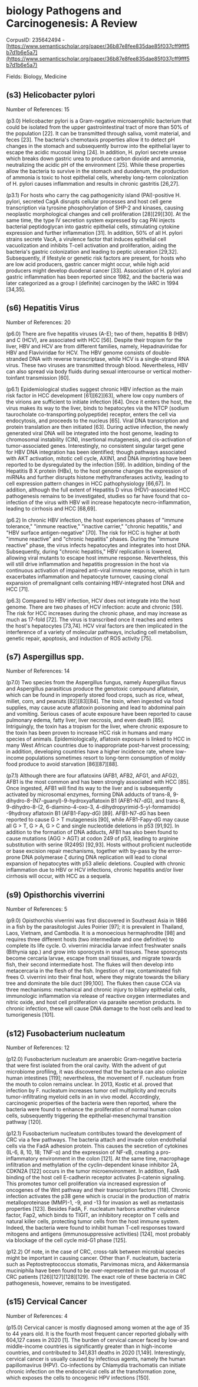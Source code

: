 # biology Pathogens and Carcinogenesis: A Review

CorpusID: 235642494 - [https://www.semanticscholar.org/paper/36b87e8fee835dae85f037cff9fff5b7d1b6e5a7](https://www.semanticscholar.org/paper/36b87e8fee835dae85f037cff9fff5b7d1b6e5a7)

Fields: Biology, Medicine

## (s3) Helicobacter pylori
Number of References: 15

(p3.0) Helicobacter pylori is a Gram-negative microaerophilic bacterium that could be isolated from the upper gastrointestinal tract of more than 50% of the population [22]. It can be transmitted through saliva, vomit material, and feces [23]. The bacteria's chemotaxis properties allow it to detect pH changes in the stomach and subsequently burrow into the epithelial layer to escape the acidic mucosal lining [24]. In addition, H. pylori secrete urease which breaks down gastric urea to produce carbon dioxide and ammonia, neutralizing the acidic pH of the environment [25]. While these properties allow the bacteria to survive in the stomach and duodenum, the production of ammonia is toxic to host epithelial cells, whereby long-term colonization of H. pylori causes inflammation and results in chronic gastritis [26,27].

(p3.1) For hosts who carry the cag pathogenicity island (PAI)-positive H. pylori, secreted CagA disrupts cellular processes and host cell gene transcription via tyrosine phosphorylation of SHP-2 and kinases, causing neoplastic morphological changes and cell proliferation [28][29][30]. At the same time, the type IV secretion system expressed by cag PAI injects bacterial peptidoglycan into gastric epithelial cells, stimulating cytokine expression and further inflammation [31]. In addition, 50% of all H. pylori strains secrete VacA, a virulence factor that induces epithelial cell vacuolization and inhibits T-cell activation and proliferation, aiding the bacteria's gastric colonization and leading to peptic ulceration [29,32]. Subsequently, if lifestyle or genetic risk factors are present, for hosts who are low acid producers, gastric cancer might occur, while high acid producers might develop duodenal cancer [33]. Association of H. pylori and gastric inflammation has been reported since 1982, and the bacteria was later categorized as a group I (definite) carcinogen by the IARC in 1994 [34,35].
## (s6) Hepatitis Virus
Number of References: 20

(p6.0) There are five hepatitis viruses (A-E); two of them, hepatitis B (HBV) and C (HCV), are associated with HCC [56]. Despite their tropism for the liver, HBV and HCV are from different families, namely, Hepadnaviridae for HBV and Flaviviridae for HCV. The HBV genome consists of double-stranded DNA with reverse transcriptase, while HCV is a single-strand RNA virus. These two viruses are transmitted through blood. Nevertheless, HBV can also spread via body fluids during sexual intercourse or vertical mother-toinfant transmission [60].

(p6.1) Epidemiological studies suggest chronic HBV infection as the main risk factor in HCC development [61][62][63], where low copy numbers of the virions are sufficient to initiate infection [64]. Once it enters the host, the virus makes its way to the liver, binds to hepatocytes via the NTCP (sodium taurocholate co-transporting polypeptide) receptor, enters the cell via endocytosis, and proceeds to the nucleus [65]. Viral DNA transcription and protein translation are then initiated [63]. During active infection, the newly generated viral DNA will be integrated into the host genome, leading to chromosomal instability (CIN), insertional mutagenesis, and cis-activation of tumor-associated genes. Interestingly, no consistent singular target gene for HBV DNA integration has been identified; though pathways associated with AKT activation, mitotic cell cycle, AXIN1, and DNA imprinting have been reported to be dysregulated by the infection [59]. In addition, binding of the Hepatitis B X protein (HBx), to the host genome changes the expression of miRNAs and further disrupts histone methyltransferases activity, leading to cell expression pattern changes in HCC pathophysiology [66,67]. In addition, although the full extent of Hepatitis D virus (HDV)-associated HCC pathogenesis remains to be investigated, studies so far have found that co-infection of the virus with HBV will increase hepatocyte necro-inflammation, leading to cirrhosis and HCC [68,69].

(p6.2) In chronic HBV infection, the host experiences phases of "immune tolerance," "immune reactive," "inactive carrier," "chronic hepatitis," and "HBV surface antigen-negative" [70]. The risk for HCC is higher at both "immune reactive" and "chronic hepatitis" phases. During the "immune reactive" phase, the virus infects hepatocytes and integrates into host DNA. Subsequently, during "chronic hepatitis," HBV replication is lowered, allowing viral mutants to escape host immune response. Nevertheless, this will still drive inflammation and hepatitis progression in the host via continuous activation of impaired anti-viral immune response, which in turn exacerbates inflammation and hepatocyte turnover, causing clonal expansion of premalignant cells containing HBV-integrated host DNA and HCC [71].

(p6.3) Compared to HBV infection, HCV does not integrate into the host genome. There are two phases of HCV infection: acute and chronic [59]. The risk for HCC increases during the chronic phase, and may increase as much as 17-fold [72]. The virus is transcribed once it reaches and enters the host's hepatocytes [73,74]. HCV viral factors are then implicated in the interference of a variety of molecular pathways, including cell metabolism, genetic repair, apoptosis, and induction of ROS activity [75].
## (s7) Aspergillus spp.
Number of References: 14

(p7.0) Two species from the Aspergillus fungus, namely Aspergillus flavus and Aspergillus parasiticus produce the genotoxic compound aflatoxin, which can be found in improperly stored food crops, such as rice, wheat, millet, corn, and peanuts [82][83][84]. The toxin, when ingested via food supplies, may cause acute aflatoxin poisoning and lead to abdominal pain and vomiting. Serious cases of acute exposure have been reported to cause pulmonary edema, fatty liver, liver necrosis, and even death [85]. Intriguingly, the toxin has a tropism for the liver, where chronic exposure to the toxin has been proven to increase HCC risk in humans and many species of animals. Epidemiologically, aflatoxin exposure is linked to HCC in many West African countries due to inappropriate post-harvest processing; in addition, developing countries have a higher incidence rate, where low-income populations sometimes resort to long-term consumption of moldy food produce to avoid starvation [86][87][88].

(p7.1) Although there are four aflatoxins (AFB1, AFB2, AFG1, and AFG2), AFB1 is the most common and has been strongly associated with HCC [85]. Once ingested, AFB1 will find its way to the liver and is subsequently activated by microsomal enzymes, forming DNA adducts of trans-8, 9-dihydro-8-(N7-guanyl)-9-hydroxyaflatoxin B1 (AFB1-N7-dG), and trans-8, 9-dihydro-8-(2, 6-diamino-4-oxo-3, 4-dihydropyrimid-5-yl-formamido) -9hydroxy aflatoxin B1 (AFB1-Fapy-dG) [89]. AFB1-N7-dG has been reported to cause G > T mutagenesis [90], while AFB1-Fapy-dG may cause all G > T, G > A, G > C and single nucleotide deletions in p53 [91,92]. In addition to the formation of DNA adducts, AFB1 has also been found to cause mutations (AGG > AGT) at codon 249 of p53, leading to arginine substitution with serine (R249S) [92,93]. Hosts without proficient nucleotide or base excision repair mechanisms, together with by-pass by the error-prone DNA polymerase ζ during DNA replication will lead to clonal expansion of hepatocytes with p53 allelic deletions. Coupled with chronic inflammation due to HBV or HCV infections, chronic hepatitis and/or liver cirrhosis will occur, with HCC as a sequela.
## (s9) Opisthorchis viverrini
Number of References: 5

(p9.0) Opisthorchis viverrini was first discovered in Southeast Asia in 1886 in a fish by the parasitologist Jules Poirier [97]; it is prevalent in Thailand, Laos, Vietnam, and Cambodia. It is a monoecious hermaphrodite [98] and requires three different hosts (two intermediate and one definitive) to complete its life cycle. O. viverrini miracidia larvae infect freshwater snails (Bithynia spp.) and grow into sporocysts in snail tissues. These sporocysts become cercaria larvae, escape from snail tissues, and migrate towards fish, their second intermediate host. The flukes will then develop into metacercaria in the flesh of the fish. Ingestion of raw, contaminated fish frees O. viverrini into their final host, where they migrate towards the biliary tree and dominate the bile duct [99,100]. The flukes then cause CCA via three mechanisms: mechanical and chronic injury to biliary epithelial cells, immunologic inflammation via release of reactive oxygen intermediates and nitric oxide, and host cell proliferation via parasite secretion products. In chronic infection, these will cause DNA damage to the host cells and lead to tumorigenesis [101].
## (s12) Fusobacterium nucleatum
Number of References: 12

(p12.0) Fusobacterium nucleatum are anaerobic Gram-negative bacteria that were first isolated from the oral cavity. With the advent of gut microbiome profiling, it was discovered that the bacteria can also colonize human intestines [119]; nevertheless, the movement of F. nucleatum from the mouth to colon remains unclear. In 2013, Kostic et al. proved that infection by F. nucleatum increases tumor cell multiplicity and recruits tumor-infiltrating myeloid cells in an in vivo model. Accordingly, carcinogenic properties of the bacteria were then reported, where the bacteria were found to enhance the proliferation of normal human colon cells, subsequently triggering the epithelial-mesenchymal transition pathway [120].

(p12.1) Fusobacterium nucleatum contributes toward the development of CRC via a few pathways. The bacteria attach and invade colon endothelial cells via the FadA adhesion protein. This causes the secretion of cytokines (IL-6, 8, 10, 18; TNF-α) and the expression of NF-κB, creating a pro-inflammatory environment in the colon [121]. At the same time, macrophage infiltration and methylation of the cyclin-dependent kinase inhibitor 2A, CDKN2A [122] occurs in the tumor microenvironment. In addition, FadA binding of the host cell E-cadherin receptor activates β-catenin signaling. This promotes tumor cell proliferation via increased expression of oncogenes of the Wnt pathway and their transcription factors [118]. Chronic infection activates the p38 gene which is crucial in the production of matrix metalloproteinase (MMP)-1, -9, and -13 for invasion as well as metastasis properties [123]. Besides FadA, F. nucleatum harbors another virulence factor, Fap2, which binds to TIGIT, an inhibitory receptor on T cells and natural killer cells, protecting tumor cells from the host immune system. Indeed, the bacteria were found to inhibit human T-cell responses toward mitogens and antigens (immunosuppressive activities) [124], most probably via blockage of the cell cycle mid-G1 phase [125].

(p12.2) Of note, in the case of CRC, cross-talk between microbial species might be important in causing cancer. Other than F. nucleatum, bacteria such as Peptostreptococcus stomatis, Parvimonas micra, and Akkermansia muciniphila have been found to be over-represented in the gut mucosa of CRC patients [126][127][128][129]. The exact role of these bacteria in CRC pathogenesis, however, remains to be investigated.
## (s15) Cervical Cancer
Number of References: 4

(p15.0) Cervical cancer is mostly diagnosed among women at the age of 35 to 44 years old. It is the fourth most frequent cancer reported globally with 604,127 cases in 2020 [1]. The burden of cervical cancer faced by low-and middle-income countries is significantly greater than in high-income countries, and contributed to 341,831 deaths in 2020 [1,149]. Interestingly, cervical cancer is usually caused by infectious agents, namely the human papillomavirus (HPV). Co-infections by Chlamydia trachomatis can initiate chronic infection on the endocervical cells at the transformation zone, which exposes the cells to oncogenic HPV infections [150].
